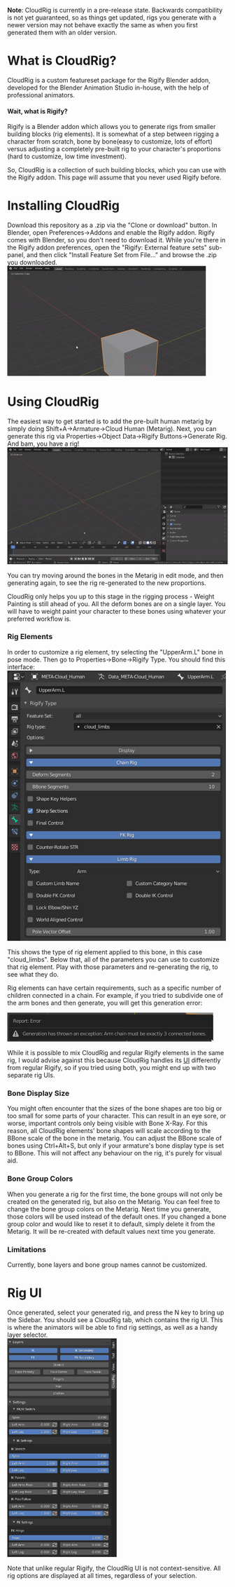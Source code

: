 **Note**: CloudRig is currently in a pre-release state. Backwards compatibility is not yet guaranteed, so as things get updated, rigs you generate with a newer version may not behave exactly the same as when you first generated them with an older version.

# What is CloudRig?
CloudRig is a custom featureset package for the Rigify Blender addon, developed for the Blender Animation Studio in-house, with the help of professional animators.

#### Wait, what is Rigify?
Rigify is a Blender addon which allows you to generate rigs from smaller building blocks (rig elements).
It is somewhat of a step between rigging a character from scratch, bone by bone(easy to customize, lots of effort) versus adjusting a completely pre-built rig to your character's proportions (hard to customize, low time investment).

So, CloudRig is a collection of such building blocks, which you can use with the Rigify addon. This page will assume that you never used Rigify before.

# Installing CloudRig
Download this repository as a .zip via the "Clone or download" button.
In Blender, open Preferences->Addons and enable the Rigify addon. Rigify comes with Blender, so you don't need to download it.
While you're there in the Rigify addon preferences, open the "Rigify: External feature sets" sub-panel, and then click "Install Feature Set from File..." and browse the .zip you downloaded.  
![](featureset_load.gif)  

# Using CloudRig
The easiest way to get started is to add the pre-built human metarig by simply doing Shift+A->Armature->Cloud Human (Metarig).
Next, you can generate this rig via Properties->Object Data->Rigify Buttons->Generate Rig.
And bam, you have a rig!  
![](armature_generate.gif)  

You can try moving around the bones in the Metarig in edit mode, and then generating again, to see the rig re-generated to the new proportions.

CloudRig only helps you up to this stage in the rigging process - Weight Painting is still ahead of you. All the deform bones are on a single layer. You will have to weight paint your character to these bones using whatever your preferred workflow is.

### Rig Elements
In order to customize a rig element, try selecting the "UpperArm.L" bone in pose mode. Then go to Properties->Bone->Rigify Type. You should find this interface:  
<img src="rigify_type.png" width=500>  

This shows the type of rig element applied to this bone, in this case "cloud_limbs". Below that, all of the parameters you can use to customize that rig element. Play with those parameters and re-generating the rig, to see what they do.  

Rig elements can have certain requirements, such as a specific number of children connected in a chain. For example, if you tried to subdivide one of the arm bones and then generate, you will get this generation error:  

![](error_example.png)  

While it is possible to mix CloudRig and regular Rigify elements in the same rig, I would advise against this because CloudRig handles its [UI](#rig-ui) differently from regular Rigify, so if you tried using both, you might end up with two separate rig UIs.

### Bone Display Size
You might often encounter that the sizes of the bone shapes are too big or too small for some parts of your character. This can result in an eye sore, or worse, important controls only being visible with Bone X-Ray. For this reason, all CloudRig elements' bone shapes will scale according to the BBone scale of the bone in the metarig. You can adjust the BBone scale of bones using Ctrl+Alt+S, but only if your armature's bone display type is set to BBone. This will not affect any behaviour on the rig, it's purely for visual aid.

### Bone Group Colors
When you generate a rig for the first time, the bone groups will not only be created on the generated rig, but also on the Metarig.
You can feel free to change the bone group colors on the Metarig. Next time you generate, those colors will be used instead of the default ones.
If you changed a bone group color and would like to reset it to default, simply delete it from the Metarig. It will be re-created with default values next time you generate.

### Limitations
Currently, bone layers and bone group names cannot be customized.

# Rig UI
Once generated, select your generated rig, and press the N key to bring up the Sidebar. You should see a CloudRig tab, which contains the rig UI. This is where the animators will be able to find rig settings, as well as a handy layer selector.  
<img src="rig_ui.png" width=250>  

Note that unlike regular Rigify, the CloudRig UI is not context-sensitive. All rig options are displayed at all times, regardless of your selection.